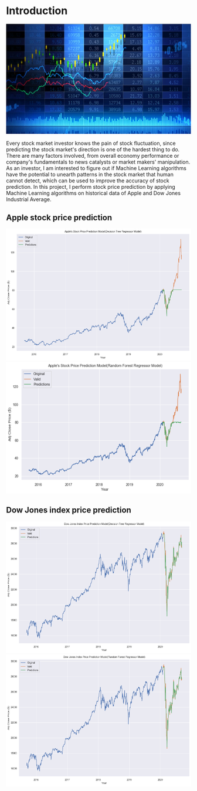 # Introduction

<img src = "Stock.jpg" width = "620" height = "300">

Every stock market investor knows the pain of stock fluctuation, since predicting the stock market's direction is one of the hardest thing to do. There are many factors involved, from overall economy performance or company's fundamentals to news catalysts or market makers' manipulation. As an investor, I am interested to figure out if Machine Learning algorithms have the potential to unearth patterns in the stock market that human cannot detect, which can be used to improve the accuracy of stock prediction. In this project, I perform stock price prediction by applying Machine Learning algorithms on historical data of Apple and Dow Jones Industrial Average.


## Apple stock price prediction

<img src = "Apple Decision Tree.PNG" width = "600" height = "360">

<img src = "Apple Random Forest.png" width = "600" height = "360">

## Dow Jones index price prediction

<img src = "Dow Decision Tree.png" width = "600" height = "360">

<img src = "Dow Random Forest.png" width = "600" height = "360">
